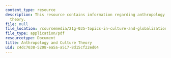 ```yaml
---
content_type: resource
description: This resource contains information regarding anthropology and culture
  theory.
file: null
file_location: /coursemedia/21g-035-topics-in-culture-and-globalization-fall-2003/c4dc70385208ea5aa5178d15cf22ed04_MIT21G_035F03_l14.pdf
file_type: application/pdf
resourcetype: Document
title: Anthropology and Culture Theory
uid: c4dc7038-5208-ea5a-a517-8d15cf22ed04
---
```

